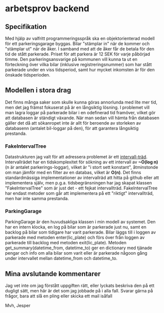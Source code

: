 # arbetsprov backend

## Specifikation

Med hjälp av valfritt programmeringsspråk ska en objektorienterad modell för ett parkeringsgarage byggas. Bilar "stämplar in" när de kommer och "stämplar ut" när de åker. I samband med att de åker får de betala för den tid de stått parkerade. Priset för att parkera är 12 SEK för varje påbörjad timme. Den parkeringsansvarige på kommunen vill kunna ta ut en förteckning över vilka bilar (inklusive registreringsnummer) som har stått parkerade under en viss tidsperiod, samt hur mycket inkomsten är för den önskade tidsperioden.

## Modellen i stora drag
Det finns många saker som skulle kunna göras annorlunda med lite mer tid, men det jag främst fokuserat på är en långsiktig lösning. I problemet vill man lagra loggar på parkerade bilar i en odefinerad tid framöver, vilket gör att databasen är ständigt växande. När man sedan vill hämta från databasen gäller det då att sökanropet inte är allt för beroende av storleken av databasenn (antalet bil-loggar på den), för att garantera långsiktig prestanda. 

### FakeIntervalTree
Datastrukturen jag valt för att adressera problemet är ett [intervall-träd](https://en.wikipedia.org/wiki/Interval_tree#Centered_interval_tree). Intervallrädet har en tidskomplexitet för sökning av ett intervall av **~O(log n)** (n är antalet parkerings-loggar), vilket är "i stort sett konstant", åtminstonde om man jämför med en filter av en databas, vilket är **O(n)**. Det finns standardmässiga implementationer av intervallräd att hitta på github eller att implementera själv, men p.g.a. tidsbegränsningen har jag skapat klassen "FakeIntervalTree" som är just det - ett fejkat intervallträd. FakeIntervalTree har endast metoder som går att implementera på ett "riktigt" intervallträd, men har inte samma prestanda.

### ParkingGarage
ParkingGarage är den huvudsakliga klassen i min modell av systemet. Den har en intern klocka, en log på bilar som är parkerade just nu, samt en backlog på bilar som tidigare har varit parkerade. Bilar läggs till i loggen av parkerade med metoden enter(lic_plate) och förs över från loggen av parkerade till backlog med metoden exit(lic_plate). Metoden get_summary(datetime_from, datetime_to) ger en dictionary med tjänade pengar och info om alla bilar som varit eller är parkerade någoon gång under intervallet mellan datetime_from och datetime_to.

## Mina avslutande kommentarer
Jag vet inte om jag förstått uppgiften rätt, eller lyckats beskriva den på ett dugligt sätt, men här är det som jag jobbade på i alla fall. Svarar gärna på frågor, bara att slå en pling eller skicka ett mail isåfall

Mvh,
Jesper



